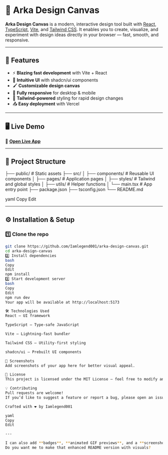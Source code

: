 
# 🎨 Arka Design Canvas

**Arka Design Canvas** is a modern, interactive design tool built with [React](https://react.dev/), [TypeScript](https://www.typescriptlang.org/), [Vite](https://vitejs.dev/), and [Tailwind CSS](https://tailwindcss.com/).
It enables you to create, visualize, and experiment with design ideas directly in your browser — fast, smooth, and responsive.

---

## 🚀 Features

- ⚡ **Blazing fast development** with Vite + React
- 🎯 **Intuitive UI** with shadcn/ui components
- 🖌️ **Customizable design canvas**
- 📱 **Fully responsive** for desktop & mobile
- 🌈 **Tailwind-powered** styling for rapid design changes
- 📤 **Easy deployment** with Vercel

---

## 🖥️ Live Demo

🔗 **[Open Live App](https://arka-design-canvas.vercel.app)**

---

## 📂 Project Structure

├── public/ # Static assets
├── src/
│ ├── components/ # Reusable UI components
│ ├── pages/ # Application pages
│ ├── styles/ # Tailwind and global styles
│ ├── utils/ # Helper functions
│ └── main.tsx # App entry point
├── package.json
├── tsconfig.json
└── README.md

yaml
Copy
Edit

---

## ⚙️ Installation & Setup

### 1️⃣ Clone the repo

```bash
git clone https://github.com/Iamlegend001/arka-design-canvas.git
cd arka-design-canvas
2️⃣ Install dependencies
bash
Copy
Edit
npm install
3️⃣ Start development server
bash
Copy
Edit
npm run dev
Your app will be available at http://localhost:5173

🛠️ Technologies Used
React – UI framework

TypeScript – Type-safe JavaScript

Vite – Lightning-fast bundler

Tailwind CSS – Utility-first styling

shadcn/ui – Prebuilt UI components

📸 Screenshots
Add screenshots of your app here for better visual appeal.

📄 License
This project is licensed under the MIT License — feel free to modify and use it.

💡 Contributing
Pull requests are welcome!
If you’d like to suggest a feature or report a bug, please open an issue.

Crafted with ❤️ by Iamlegend001

yaml
Copy
Edit

---

I can also add **badges**, **animated GIF previews**, and a **screenshot section** so it looks even more polished.
Do you want me to make that enhanced README version with visuals?
```
